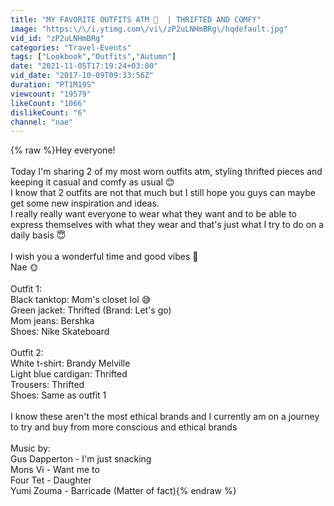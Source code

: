 ```yaml
---
title: "MY FAVORITE OUTFITS ATM 🌚  | THRIFTED AND COMFY"
image: "https:\/\/i.ytimg.com\/vi\/zP2uLNHmBRg\/hqdefault.jpg"
vid_id: "zP2uLNHmBRg"
categories: "Travel-Events"
tags: ["Lookbook","Outfits","Autumn"]
date: "2021-11-05T17:19:24+03:00"
vid_date: "2017-10-09T09:33:56Z"
duration: "PT1M19S"
viewcount: "19579"
likeCount: "1066"
dislikeCount: "6"
channel: "nae"
---
```

{% raw %}Hey everyone!<br /><br />Today I'm sharing 2 of my most worn outfits atm, styling thrifted pieces and keeping it casual and comfy as usual 😊<br />I know that 2 outfits are not that much but I still hope you guys can maybe get some new inspiration and ideas. <br />I really really want everyone to wear what they want and to be able to express themselves with what they wear and that's just what I try to do on a daily basis 😇<br /><br />I wish you a wonderful time and good vibes 🌈<br />Nae 🌞<br /><br />Outfit 1:<br />Black tanktop: Mom's closet lol 😅<br />Green jacket: Thrifted (Brand: Let's go)<br />Mom jeans: Bershka<br />Shoes: Nike Skateboard<br /><br />Outfit 2:<br />White t-shirt: Brandy Melville<br />Light blue cardigan: Thrifted<br />Trousers: Thrifted<br />Shoes: Same as outfit 1<br /><br />I know these aren't the most ethical brands and I currently am on a journey to try and buy from more conscious and ethical brands <br /><br />Music by:<br />Gus Dapperton - I'm just snacking<br />Mons Vi - Want me to<br />Four Tet - Daughter<br />Yumi Zouma - Barricade (Matter of fact){% endraw %}
